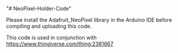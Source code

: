 "# NeoPixel-Holder-Code" 

Please install the Adafruit_NeoPixel library in the Arduino IDE before compiling and uploading this code.

This code is used in conjunction with https://www.thingiverse.com/thing:2381667
